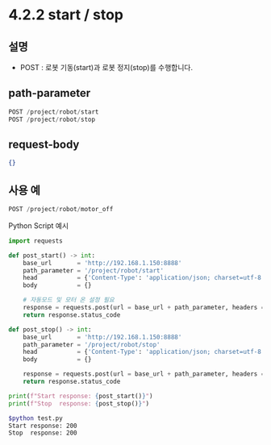 ﻿# 4.2.2 start / stop

## 설명

- POST : 로봇 기동(start)과 로봇 정지(stop)를 수행합니다.

## path-parameter

```python
POST /project/robot/start
POST /project/robot/stop
```

## request-body

```json
{}
```

## 사용 예

```python
POST /project/robot/motor_off
```

Python Script 예시

```python
import requests

def post_start() -> int:
    base_url       = 'http://192.168.1.150:8888'
    path_parameter = '/project/robot/start'
    head           = {'Content-Type': 'application/json; charset=utf-8'}
    body           = {}

    # 자동모드 및 모터 온 설정 필요
    response = requests.post(url = base_url + path_parameter, headers = head, json = body)
    return response.status_code

def post_stop() -> int:
    base_url       = 'http://192.168.1.150:8888'
    path_parameter = '/project/robot/stop'
    head           = {'Content-Type': 'application/json; charset=utf-8'}
    body           = {}

    response = requests.post(url = base_url + path_parameter, headers = head, json = body)
    return response.status_code

print(f"Start response: {post_start()}")
print(f"Stop  response: {post_stop()}")
```
```sh
$python test.py
Start response: 200
Stop  response: 200
```